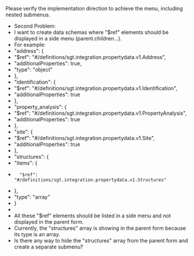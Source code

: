 Please verify the implementation direction to achieve the menu, including nested submenus.

- Second Problem:
- I want to create data schemas where "$ref" elements should be displayed in a side menu (parent.children...).
- For example:
- "address": {
- "$ref": "#/definitions/sgt.integration.propertydata.v1.Address",
- "additionalProperties": true,
- "type": "object"
- },
- "identification": {
- "$ref": "#/definitions/sgt.integration.propertydata.v1.Identification",
- "additionalProperties": true
- },
- "property_analysis": {
- "$ref": "#/definitions/sgt.integration.propertydata.v1.PropertyAnalysis",
- "additionalProperties": true
- },
- "site": {
- "$ref": "#/definitions/sgt.integration.propertydata.v1.Site",
- "additionalProperties": true
- },
- "structures": {
- "items": {
-       "$ref": "#/definitions/sgt.integration.propertydata.v1.Structures"
- },
- "type": "array"
- }
-
- All these "$ref" elements should be listed in a side menu and not displayed in the parent form.
- Currently, the "structures" array is showing in the parent form because its type is an array.
- Is there any way to hide the "structures" array from the parent form and create a separate submenu?
